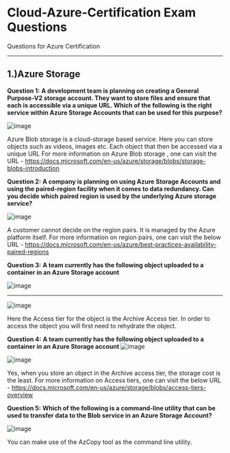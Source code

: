 # Cloud-Azure-Certification Exam Questions
Questions for Azure Certification

----------------------------------------------------------
1.)Azure Storage
--------------------------------------------------------

**Question 1:**
**A development team is planning on creating a General Purpose-V2 storage account. They want to store files and ensure that each is accessible via a unique URL. Which of the following is the right service within Azure Storage Accounts that can be used for this purpose?**

![image](https://user-images.githubusercontent.com/38729013/202587730-0d6f6af9-6986-4873-a1c3-fe1322017bfa.png)

Azure Blob storage is a cloud-storage based service. Here you can store objects such as videos, images etc. Each object that then be accessed via a unique URL For more information on Azure Blob storage , one can visit the URL - https://docs.microsoft.com/en-us/azure/storage/blobs/storage-blobs-introduction



**Question 2:**
**A company is planning on using Azure Storage Accounts and using the paired-region facility when it comes to data redundancy. Can you decide which paired region is used by the underlying Azure storage service?**

![image](https://user-images.githubusercontent.com/38729013/202588175-fff134b3-fe16-497f-8f27-4e8b5eca86a2.png)

A customer cannot decide on the region pairs. It is managed by the Azure platform itself. For more information on region pairs, one can visit the below URL - https://docs.microsoft.com/en-us/azure/best-practices-availability-paired-regions


**Question 3:**
**A team currently has the following object uploaded to a container in an Azure Storage account**

![image](https://user-images.githubusercontent.com/38729013/202588346-cdead843-665a-41cf-90ce-2812691a79e5.png)
****
![image](https://user-images.githubusercontent.com/38729013/202588400-0065b389-6356-4436-84ae-5928fadc3f7b.png)

Here the Access tier for the object is the Archive Access tier. In order to access the object you will first need to rehydrate the object.



**Question 4:**
**A team currently has the following object uploaded to a container in an Azure Storage account**
![image](https://user-images.githubusercontent.com/38729013/202588789-3744d41a-1547-40f3-9db8-648266018902.png)

![image](https://user-images.githubusercontent.com/38729013/202588815-c47383a3-7e71-4ddc-951f-f1f180ab889e.png)


Yes, when you store an object in the Archive access tier, the storage cost is the least. For more information on Access tiers, one can visit the below URL - https://docs.microsoft.com/en-us/azure/storage/blobs/access-tiers-overview


**Question 5:**
**Which of the following is a command-line utility that can be used to transfer data to the Blob service in an Azure Storage Account?**


![image](https://user-images.githubusercontent.com/38729013/202589103-4086e448-b027-4520-9db3-5b4f5359f3ac.png)

You can make use of the AzCopy tool as the command line utility.

